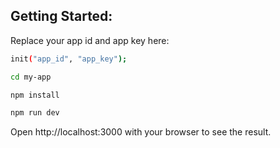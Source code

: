 ## Getting Started:

Replace your app id and app key here:

```sh
init("app_id", "app_key");
```

```sh
cd my-app

npm install

npm run dev
```

Open http://localhost:3000 with your browser to see the result.
